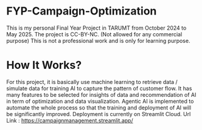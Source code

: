 # FYP-Campaign-Optimization
This is my personal Final Year Project in TARUMT from October 2024 to May 2025. 
The project is CC-BY-NC. (Not allowed for any commercial purpose)
This is not a professional work and is only for learning purpose. 


# How It Works?
For this project, it is basically use machine learning to retrieve data / simulate data for training AI to capture the pattern of customer flow.
It has many features to be selected for insights of data and recommendation of AI in term of optimization and data visualization. 
Agentic AI is implemented to automate the whole process so that the training and deployment of AI will be significantly improved.
Deployment is currently on Streamlit Cloud. 
Url Link : https://campaignmanagement.streamlit.app/
